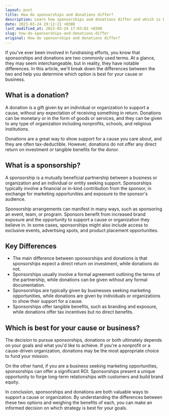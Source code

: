 ```yaml
---
layout: post
title: How do sponsorships and donations differ?
description: Learn how sponsorships and donations differ and which is best for your cause or business.
date: 2023-03-24 19:12:21 +0300
last_modified_at: 2023-03-24 17:03:01 +0300
slug: how-do-sponsorships-and-donations-differ
original: How do sponsorships and donations differ?
---
```

If you've ever been involved in fundraising efforts, you know that sponsorships and donations are two commonly used terms. At a glance, they may seem interchangeable, but in reality, they have notable differences. In this article, we'll break down the differences between the two and help you determine which option is best for your cause or business.

## What is a donation?

A donation is a gift given by an individual or organization to support a cause, without any expectation of receiving something in return. Donations can be monetary or in the form of goods or services, and they can be given to any type of organization including nonprofits, schools, and religious institutions.

Donations are a great way to show support for a cause you care about, and they are often tax-deductible. However, donations do not offer any direct return on investment or tangible benefits for the donor.

## What is a sponsorship?

A sponsorship is a mutually beneficial partnership between a business or organization and an individual or entity seeking support. Sponsorships typically involve a financial or in-kind contribution from the sponsor, in exchange for marketing opportunities and exposure to the sponsor's audience.

Sponsorship arrangements can manifest in many ways, such as sponsoring an event, team, or program. Sponsors benefit from increased brand exposure and the opportunity to support a cause or organization they believe in. In some cases, sponsorships might also include access to exclusive events, advertising spots, and product placement opportunities.

## Key Differences

* The main difference between sponsorships and donations is that sponsorships expect a direct return on investment, while donations do not.
* Sponsorships usually involve a formal agreement outlining the terms of the partnership, while donations can be given without any formal documentation.
* Sponsorships are typically given by businesses seeking marketing opportunities, while donations are given by individuals or organizations to show their support for a cause.
* Sponsorships offer tangible benefits, such as branding and exposure, while donations offer tax incentives but no direct benefits.

## Which is best for your cause or business?

The decision to pursue sponsorships, donations or both ultimately depends on your goals and what you'd like to achieve. If you're a nonprofit or a cause-driven organization, donations may be the most appropriate choice to fund your mission.

On the other hand, if you are a business seeking marketing opportunities, sponsorships can offer a significant ROI. Sponsorships present a unique opportunity to forge long-term relationships with customers and build brand equity.

In conclusion, sponsorships and donations are both valuable ways to support a cause or organization. By understanding the differences between these two options and weighing the benefits of each, you can make an informed decision on which strategy is best for your goals.